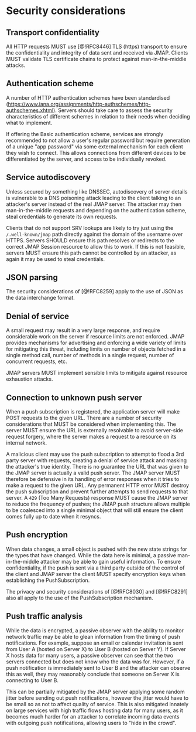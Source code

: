 # Security considerations

## Transport confidentiality

All HTTP requests MUST use [@!RFC8446] TLS (https) transport to ensure the confidentiality and integrity of data sent and received via JMAP. Clients MUST validate TLS certificate chains to protect against man-in-the-middle attacks.

## Authentication scheme

A number of HTTP authentication schemes have been standardised (https://www.iana.org/assignments/http-authschemes/http-authschemes.xhtml). Servers should take care to assess the security characteristics of different schemes in relation to their needs when deciding what to implement.

If offering the Basic authentication scheme, services are strongly recommended  to not allow a user's regular password but require generation of a unique "app password" via some external mechanism for each client they wish to connect. This allows connections from different devices to be differentiated by the server, and access to be individually revoked.

## Service autodiscovery

Unless secured by something like DNSSEC, autodiscovery of server details is
vulnerable to a DNS poisoning attack leading to the client talking to an attacker's server instead of the real JMAP server. The attacker may then man-in-the-middle requests and depending on the authentication scheme, steal credentials to generate its own requests.

Clients that do not support SRV lookups are likely to try just using the `/.well-known/jmap` path directly against the domain of the username over HTTPS. Servers SHOULD ensure this path resolves or redirects to the correct JMAP Session resource to allow this to work. If this is not feasible, servers MUST ensure this path cannot be controlled by an attacker, as again it may be used to steal credentials.

## JSON parsing

The security considerations of [@!RFC8259] apply to the use of JSON as the data interchange format.

## Denial of service

A small request may result in a very large response, and require considerable
work on the server if resource limits are not enforced. JMAP provides mechanisms for advertising and enforcing a wide variety of limits for mitigating this threat, including limits on number of objects fetched in a single method call, number of methods in a single request, number of concurrent requests, etc.

JMAP servers MUST implement sensible limits to mitigate against resource exhaustion attacks.

## Connection to unknown push server

When a push subscription is registered, the application server will make POST requests to the given URL. There are a number of security considerations that MUST be considered when implementing this. The server MUST ensure the URL is externally resolvable to avoid server-side request forgery, where the server makes a request to a resource on its internal network.

A malicious client may use the push subscription to attempt to flood a 3rd party server with requests, creating a denial of service attack and masking the attacker's true identity. There is no guarantee the URL that was given to the JMAP server is actually a valid push server. The JMAP server MUST therefore be defensive in its handling of error responses when it tries to make a request to the given URL. Any permanent HTTP error MUST destroy the push subscription and prevent further attempts to send requests to that server. A `429` (Too Many Requests) response MUST cause the JMAP server to reduce the frequency of pushes; the JMAP push structure allows multiple to be coalesced into a single minimal object that will still ensure the client comes fully up to date when it resyncs.

## Push encryption

When data changes, a small object is pushed with the new state strings for the types that have changed. While the data here is minimal, a passive man-in-the-middle attacker may be able to gain useful information. To ensure confidentiality, if the push is sent via a third party outside of the control of the client and JMAP server the client MUST specify encryption keys when establishing the PushSubscription.

The privacy and security considerations of [@!RFC8030] and [@!RFC8291] also all apply to the use of the PushSubscription mechanism.

## Push traffic analysis

While the data is encrypted, a passive observer with the ability to monitor network traffic may be able to glean information from the timing of push notifications. For example, suppose an email or calendar invitation is sent from User A (hosted on Server X) to User B (hosted on Server Y). If Server X hosts data for many users, a passive observer can see that the two servers connected but does not know who the data was for. However, if a push notification is immediately sent to User B and the attacker can observe this as well, they may reasonably conclude that someone on Server X is connecting to User B.

This can be partially mitigated by the JMAP server applying some random jitter before sending out push notifications, however the jitter would have to be small so as not to affect quality of service. This is also mitigated innately on large services with high traffic flows hosting data for many users, as it becomes much harder for an attacker to correlate incoming data events with outgoing push notifications, allowing users to "hide in the crowd".
